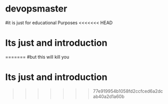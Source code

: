 # devopsmaster
#it is just for educational Purposes
<<<<<<< HEAD
# Its just and introduction
=======
#but this will kill you
# Its just and introduction
>>>>>>> 77e919954b1058fd2ccfced6a2dcab40a2d1a60b
